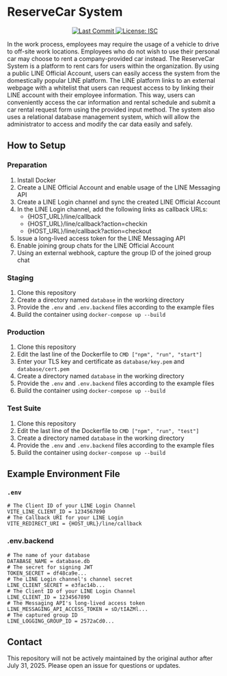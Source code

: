 # ReserveCar System
<p align="center">
  <a href="https://github.com/ZigmaZero/reservecar">
    <img src="https://img.shields.io/github/last-commit/ZigmaZero/reservecar" alt="Last Commit">
  </a>
  <a href="https://opensource.org/licenses/ISC">
    <img src="https://img.shields.io/badge/License-ISC-blue.svg" alt="License: ISC">
  </a>
</p>

In the work process, employees may require the usage of a vehicle to drive to off-site work locations. Employees who do not wish to use their personal car may choose to rent a company-provided car instead. The ReserveCar System is a platform to rent cars for users within the organization. By using a public LINE Official Account, users can easily access the system from the domestically popular LINE platform. The LINE platform links to an external webpage with a whitelist that users can request access to by linking their LINE account with their employee information. This way, users can conveniently access the car information and rental schedule and submit a car rental request form using the provided input method. The system also uses a relational database management system, which will allow the administrator to access and modify the car data easily and safely.

## How to Setup
### Preparation
1. Install Docker
2. Create a LINE Official Account and enable usage of the LINE Messaging API
3. Create a LINE Login channel and sync the created LINE Official Account
4. In the LINE Login channel, add the following links as callback URLs:
	- {HOST_URL}/line/callback
	- {HOST_URL}/line/callback?action=checkin
	- {HOST_URL}/line/callback?action=checkout
5. Issue a long-lived access token for the LINE Messaging API
6. Enable joining group chats for the LINE Official Account
7. Using an external webhook, capture the group ID of the joined group chat
### Staging
1. Clone this repository
2. Create a directory named `database` in the working directory
3. Provide the `.env` and `.env.backend` files according to the example files
4. Build the container using `docker-compose up --build`
### Production
1. Clone this repository
2. Edit the last line of the Dockerfile to `CMD ["npm", "run", "start"]`
3. Enter your TLS key and certificate as `database/key.pem` and `database/cert.pem`
4. Create a directory named `database` in the working directory
5. Provide the `.env` and `.env.backend` files according to the example files
6. Build the container using `docker-compose up --build`
### Test Suite
1. Clone this repository
2. Edit the last line of the Dockerfile to `CMD ["npm", "run", "test"]`
3. Create a directory named `database` in the working directory
4. Provide the `.env` and `.env.backend` files according to the example files
5. Build the container using `docker-compose up --build`
## Example Environment File
### `.env`
```
# The Client ID of your LINE Login Channel
VITE_LINE_CLIENT_ID = 1234567890
# The Callback URI for your LINE Login
VITE_REDIRECT_URI = {HOST_URL}/line/callback
```
### .env.backend
```
# The name of your database
DATABASE_NAME = database.db
# The secret for signing JWT
TOKEN_SECRET = df48ca9e...
# The LINE Login channel's channel secret
LINE_CLIENT_SECRET = e3fac14b...
# The Client ID of your LINE Login Channel
LINE_CLIENT_ID = 1234567890
# The Messaging API's long-lived access token
LINE_MESSAGING_API_ACCESS_TOKEN = sD/tIAZMl...
# The captured group ID
LINE_LOGGING_GROUP_ID = 2572aCd0...
```
## Contact
This repository will not be actively maintained by the original author after July 31, 2025. Please open an issue for questions or updates.